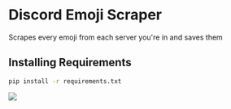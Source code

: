 # Discord Emoji Scraper

Scrapes every emoji from each server you're in and saves them

## Installing Requirements

```bash
pip install -r requirements.txt
```

![](https://i.imgur.com/4ODsscu.png)